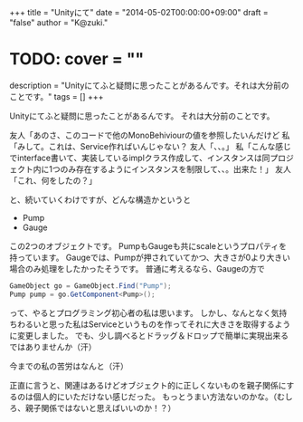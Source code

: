 +++
title = "Unityにて"
date = "2014-05-02T00:00:00+09:00"
draft = "false"
author = "K@zuki."
# TODO: cover = ""
description = "Unityにてふと疑問に思ったことがあるんです。それは大分前のことです。"
tags = []
+++

Unityにてふと疑問に思ったことがあるんです。
それは大分前のことです。

友人「あのさ、このコードで他のMonoBehiviourの値を参照したいんだけど
私「みして。これは、Service作ればいんじゃない？
友人「、、。」
私「こんな感じでinterface書いて、実装しているimplクラス作成して、インスタンスは同プロジェクト内に1つのみ存在するようにインスタンスを制限して、、。出来た！」
友人「これ、何をしたの？」

と、続いていくわけですが、どんな構造かというと

* Pump
* Gauge

この2つのオブジェクトです。
PumpもGaugeも共にscaleというプロパティを持っています。
Gaugeでは、Pumpが押されていてかつ、大きさが0より大きい場合のみ処理をしたかったそうです。
普通に考えるなら、Gaugeの方で

```csharp
GameObject go = GameObject.Find("Pump");
Pump pump = go.GetComponent<Pump>();
```

って、やるとプログラミング初心者の私は思います。
しかし、なんとなく気持ちわるいと思った私はServiceというものを作ってそれに大きさを取得するように変更しました。
でも、少し調べるとドラッグ＆ドロップで簡単に実現出来るではありませんか（汗）

今までの私の苦労はなんと（汗）

正直に言うと、関連はあるけどオブジェクト的に正しくないものを親子関係にするのは個人的にいただけない感じだった。
もっとうまい方法ないのかな。（むしろ、親子関係ではないと思えばいいのか！？）

